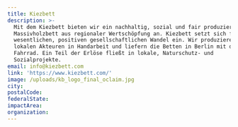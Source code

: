 ```yaml
---
title: Kiezbett
description: >-
  Mit dem Kiezbett bieten wir ein nachhaltig, sozial und fair produziertes Öko
  Massivholzbett aus regionaler Wertschöpfung an. Kiezbett setzt sich für einen
  wesentlichen, positiven gesellschaftlichen Wandel ein. Wir produzieren mit
  lokalen Akteuren in Handarbeit und liefern die Betten in Berlin mit dem
  Fahrrad. Ein Teil der Erlöse fließt in lokale, Naturschutz- und
  Sozialprojekte.
email: info@kiezbett.com
link: 'https://www.kiezbett.com/'
image: /uploads/kb_logo_final_oclaim.jpg
city:
postalCode:
federalState:
impactArea:
organization:
---
```


